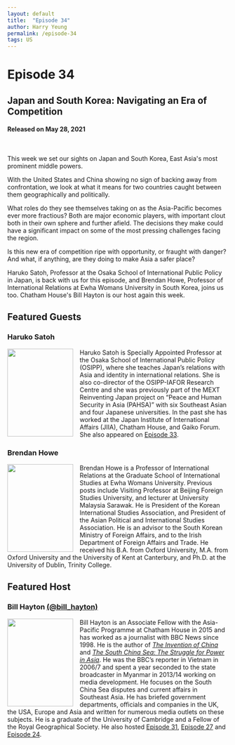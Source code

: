 ```yaml
---
layout: default
title:  "Episode 34"
author: Harry Yeung
permalink: /episode-34
tags: US
---
```


<head>
  <meta name="twitter:card" content="summary" />
  <meta name="twitter:site" content="@AsiaMattersPod" />
  <meta name="twitter:title" content="Episode 34 | Japan and South Korea: Navigating an Era of Competition" />
  <meta name="twitter:description" content="This week we set our sights on Japan and South Korea, East Asia's most prominent middle powers. With the United States and China showing no sign of backing away from confrontation, we look at what it means for two countries caught between them geographically and politically." />
  <meta name="twitter:image" content="https://user-images.githubusercontent.com/67763587/97117453-1b73b880-16c1-11eb-8dfb-30e8781bf66c.png" />

  <title>Episode 34 | Japan and South Korea: Navigating an Era of Competition</title>

  <meta name="description"
  content="This week we set our sights on Japan and South Korea, East Asia's most prominent middle powers. With the United States and China showing no sign of backing away from confrontation, we look at what it means for two countries caught between them geographically and politically.">
</head>

# Episode 34
## Japan and South Korea: Navigating an Era of Competition
#### Released on May 28, 2021

<div id="buzzsprout-player-8604412"></div>
<script src="https://www.buzzsprout.com/699187/8604412-japan-and-south-korea-navigating-an-era-of-competition.js?container_id=buzzsprout-player-8604412&player=small" type="text/javascript" charset="utf-8"></script>
<br>

This week we set our sights on Japan and South Korea, East Asia's most prominent middle powers.

With the United States and China showing no sign of backing away from confrontation, we look at what it means for two countries caught between them geographically and politically.

What roles do they see themselves taking on as the Asia-Pacific becomes ever more fractious?  Both are major economic players, with important clout both in their own sphere and further afield. The decisions they make could have a significant impact on some of the most pressing challenges facing the region.

Is this new era of competition ripe with opportunity, or fraught with danger? And what, if anything, are they doing to make Asia a safer place?

Haruko Satoh, Professor at the Osaka School of International Public Policy in Japan, is back with us for this episode, and Brendan Howe, Professor of International Relations at Ewha Womans University in South Korea, joins us too.  Chatham House's Bill Hayton is our host again this week.

## Featured Guests

### Haruko Satoh

<img src="https://user-images.githubusercontent.com/67763587/118088101-68785d00-b37b-11eb-88f2-d81c894ccc9c.png"
  style="width:150px;height:200px;margin-right:15px;"
  align="left" />
  <p>Haruko Satoh is Specially Appointed Professor at the Osaka School of International Public Policy (OSIPP), where she teaches Japan’s relations with Asia and identity in international relations. She is also co-director of the OSIPP-IAFOR Research Centre and she was previously part of the MEXT Reinventing Japan project on “Peace and Human Security in Asia (PAHSA)” with six Southeast Asian and four Japanese universities. In the past she has worked at the Japan Institute of International Affairs (JIIA), Chatham House, and Gaiko Forum. She also appeared on <a href="episode-33">Episode 33</a>.</p>

### Brendan Howe

<img src="https://user-images.githubusercontent.com/67763587/120085931-3bbd8880-c091-11eb-8fe8-cad5ce40a14c.png"
  style="width:150px;height:200px;margin-right:15px;"
  align="left" />
  <p>Brendan Howe is a Professor of International Relations at the Graduate School of International Studies at Ewha Womans University. Previous posts include Visiting Professor at Beijing Foreign Studies University, and lecturer at University Malaysia Sarawak. He is President of the Korean International Studies Association, and President of the Asian Political and International Studies Association. He is an advisor to the South Korean Ministry of Foreign Affairs, and to the Irish Department of Foreign Affairs and Trade. He received his B.A. from Oxford University, M.A. from Oxford University and the University of Kent at Canterbury, and Ph.D. at the University of Dublin, Trinity College.</p>

## Featured Host

### Bill Hayton [(@bill_hayton)](https://twitter.com/bill_hayton)

<img src="https://user-images.githubusercontent.com/67763587/102581433-6accd880-40b5-11eb-93b1-f1c0c065ee74.png"
  style="width:150px;height:200px;margin-right:15px;"
  align="left" />
  <p>Bill Hayton is an Associate Fellow with the Asia-Pacific Programme at Chatham House in 2015 and has worked as a journalist with BBC News since 1998. He is the author of <a href="https://amzn.to/3fxmfLV"><i>The Invention of China</i></a> and <a href="https://amzn.to/34rzQhI"><i>The South China Sea: The Struggle for Power in Asia</i></a>. He was the BBC’s reporter in Vietnam in 2006/7 and spent a year seconded to the state broadcaster in Myanmar in 2013/14 working on media development. He focuses on the South China Sea disputes and current affairs in Southeast Asia. He has briefed government departments, officials and companies in the UK, the USA, Europe and Asia and written for numerous media outlets on these subjects. He is a graduate of the University of Cambridge and a Fellow of the Royal Geographical Society. He also hosted <a href="episode-31">Episode 31</a>, <a href="episode-27">Episode 27</a> and <a href="episode-24">Episode 24</a>.</p>
